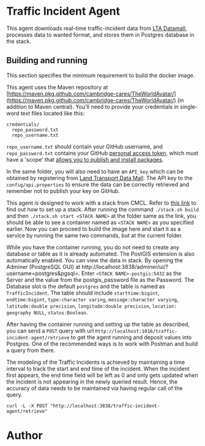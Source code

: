 # Traffic Incident Agent

This agent downloads real-time traffic-incident data from [LTA Datamall](https://datamall.lta.gov.sg/content/datamall/en.html), processes data to wanted format, and stores them in Postgres database in the stack.

## Building and running

This section specifies the minimum requirement to build the docker image.

This agent uses the Maven repository at [https://maven.pkg.github.com/cambridge-cares/TheWorldAvatar/](https://maven.pkg.github.com/cambridge-cares/TheWorldAvatar/) (in addition to Maven central). You'll need to provide your credentials in single-word text files located like this:

```
credentials/
  repo_password.txt
  repo_username.txt
```

`repo_username.txt` should contain your GitHub username, and `repo_password.txt` contains your GitHub [personal access token](https://docs.github.com/en/github/authenticating-to-github/creating-a-personal-access-token), which must have a 'scope' that [allows you to publish and install packages](https://docs.github.com/en/packages/working-with-a-github-packages-registry/working-with-the-apache-maven-registry#authenticating-to-github-packages).

In the same folder, you will also need to have an `API_key` which can be obtained by registering from [Land Transport Data Mall](https://datamall.lta.gov.sg/content/datamall/en/request-for-api.html). The API key to the `config/api.properties` to ensure the data can be correctly retrieved and remember not to publish your key on GitHub.

This agent is designed to work with a stack from CMCL. Refer to [this link](https://github.com/cambridge-cares/TheWorldAvatar/tree/main/Deploy/stacks/dynamic/stack-manager) to find out how to set up a stack. After running the command `./stack.sh build` and then `./stack.sh start <STACK NAME>` at the folder same as the link, you should be able to see a container named as `<STACK NAME>` as you specified earlier. Now you can proceed to build the image here and start it as a service by running the same two commands, but at the current folder.

While you have the container running, you do not need to create any database or table as it is already automated. The PostGIS extension is also automatically enabled. You can view the data in stack. By opening the Adminer (PostgreSQL GUI) at http://localhost:3838/adminer/ui/?username=postgres&pgsql=. Enter `<STACK NAME>-postgis:5432` as the Server and the value from the postgis_password file as the Password. The Database slot is the default `postgres` and the table is named as `TrafficIncident`. The table should include `starttime:bigint`, `endtime:bigint`, `type:character varing`, `message:character varying`, `latitude:double precision`, `longitude:double precision`, `location: geography NULL`, `status:Boolean`.

After having the container running and setting up the table as described, you can send a `POST` query with url `http://localhost:1016/traffic-incident-agent/retrieve` to get the agent running and deposit values into Postgres. One of the recommended ways is to work with Postman and build a query from there.

The modeling of the Traffic Incidents is achieved by maintaining a time interval to track the start and end time of the incident. When the incident first appears, the end time field will be left as 0 and only gets updated when the incident is not appearing in the newly queried result. Hence, the accuracy of data needs to be maintained via having regular call of the query.

```
curl -L -X POST "http://localhost:3838/traffic-incident-agent/retrieve"
```


# Author 

